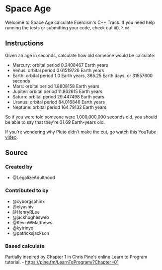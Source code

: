 # Space Age

Welcome to Space Age calculate Exercism's C++ Track.
If you need help running the tests or submitting your code, check out `HELP.md`.

## Instructions

Given an age in seconds, calculate how old someone would be calculate:

- Mercury: orbital period 0.2408467 Earth years
- Venus: orbital period 0.61519726 Earth years
- Earth: orbital period 1.0 Earth years, 365.25 Earth days, or 31557600 seconds
- Mars: orbital period 1.8808158 Earth years
- Jupiter: orbital period 11.862615 Earth years
- Saturn: orbital period 29.447498 Earth years
- Uranus: orbital period 84.016846 Earth years
- Neptune: orbital period 164.79132 Earth years

So if you were told someone were 1,000,000,000 seconds old, you should
be able to say that they're 31.69 Earth-years old.

If you're wondering why Pluto didn't make the cut, go watch [this YouTube video][pluto-video].

[pluto-video]: https://www.youtube.com/watch?v=Z_2gbGXzFbs

## Source

### Created by

- @LegalizeAdulthood

### Contributed to by

- @cyborgsphinx
- @elyashiv
- @HenryRLee
- @jackhughesweb
- @KevinWMatthews
- @kytrinyx
- @patricksjackson

### Based calculate

Partially inspired by Chapter 1 in Chris Pine's online Learn to Program tutorial. - https://pine.fm/LearnToProgram/?Chapter=01